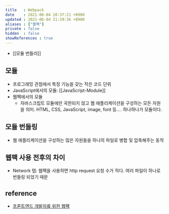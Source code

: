 ```yaml
---
title   : Webpack
date    : 2021-06-04 20:37:21 +0900
updated : 2021-06-04 21:29:36 +0900
aliases : ["웹팩"]
private : false
hidden  : false
showReferences : true
---
```

- [[모듈 번들러]]

## 모듈
- 프로그래밍 관점에서 특정 기능을 갖는 작은 코드 단위 
- JavaScript에서의 모듈: [[JavaScript-Module]] 
- 웹팩에서의 모듈
    - 자바스크립트 모듈에만 국한되지 않고 웹 애플리케이션을 구성하는 모든 자원을 의미. HTML, CSS, JavaScript, image, font 등.... 하나하나가 모듈이다.  
## 모듈 번들링  
- 웹 애플리케이션을 구성하는 많은 자원들을 하나의 파일로 병합 및 압축해주는 동작

## 웹팩 사용 전후의 차이  
- Network 탭: 웹팩을 사용하면 http request 요청 수가 적다. 여러 파일이 하나로 번들링 되었기 때문   
## reference
- [프론트엔드 개발자를 위한 웹팩](https://inf.run/hVZe)
  

